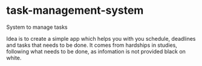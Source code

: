 # task-management-system
System to manage tasks

Idea is to create a simple app which helps you with you schedule, deadlines and tasks that needs to be done.
It comes from hardships in studies, following what needs to be done, as infomation is not provided black on white.
